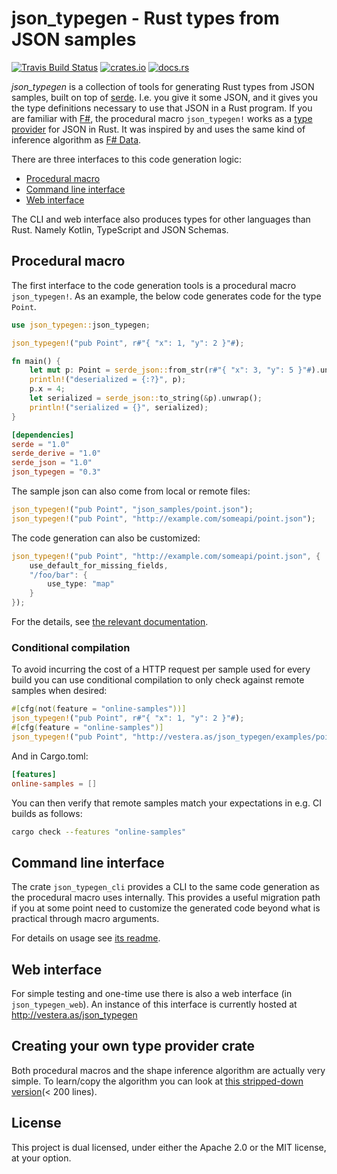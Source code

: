 # json_typegen - Rust types from JSON samples

[![Travis Build Status](https://api.travis-ci.org/evestera/json_typegen.svg?branch=master)](https://travis-ci.org/evestera/json_typegen)
[![crates.io](https://img.shields.io/crates/v/json_typegen.svg)](https://crates.io/crates/json_typegen)
[![docs.rs](https://docs.rs/json_typegen/badge.svg)](https://docs.rs/json_typegen/)

*json_typegen* is a collection of tools for generating Rust types from JSON samples, built on top of [serde]. I.e. you give it some JSON, and it gives you the type definitions necessary to use that JSON in a Rust program. If you are familiar with [F#], the procedural macro `json_typegen!` works as a [type provider] for JSON in Rust. It was inspired by and uses the same kind of inference algorithm as [F# Data].

[serde]: https://serde.rs/
[F# Data]: http://fsharp.github.io/FSharp.Data/
[F#]: http://fsharp.org/
[type provider]: https://docs.microsoft.com/en-us/dotnet/fsharp/tutorials/type-providers/

There are three interfaces to this code generation logic:

- [Procedural macro](#procedural-macro)
- [Command line interface](#command-line-interface)
- [Web interface](#web-interface)

The CLI and web interface also produces types for other languages than Rust. Namely Kotlin, TypeScript and JSON Schemas.

## Procedural macro

The first interface to the code generation tools is a procedural macro `json_typegen!`. As an example, the below code generates code for the type `Point`.

```rust
use json_typegen::json_typegen;

json_typegen!("pub Point", r#"{ "x": 1, "y": 2 }"#);

fn main() {
    let mut p: Point = serde_json::from_str(r#"{ "x": 3, "y": 5 }"#).unwrap();
    println!("deserialized = {:?}", p);
    p.x = 4;
    let serialized = serde_json::to_string(&p).unwrap();
    println!("serialized = {}", serialized);
}
```

```toml
[dependencies]
serde = "1.0"
serde_derive = "1.0"
serde_json = "1.0"
json_typegen = "0.3"
```

The sample json can also come from local or remote files:

```rust
json_typegen!("pub Point", "json_samples/point.json");
json_typegen!("pub Point", "http://example.com/someapi/point.json");
```

The code generation can also be customized:

```rust
json_typegen!("pub Point", "http://example.com/someapi/point.json", {
    use_default_for_missing_fields,
    "/foo/bar": {
        use_type: "map"
    }
});
```

For the details, see [the relevant documentation](CONFIGURATION.md).

### Conditional compilation

To avoid incurring the cost of a HTTP request per sample used for every build you can use conditional compilation to only check against remote samples when desired:

```rust
#[cfg(not(feature = "online-samples"))]
json_typegen!("pub Point", r#"{ "x": 1, "y": 2 }"#);
#[cfg(feature = "online-samples")]
json_typegen!("pub Point", "http://vestera.as/json_typegen/examples/point.json");
```

And in Cargo.toml:
```toml
[features]
online-samples = []
```

You can then verify that remote samples match your expectations in e.g. CI builds as follows:

```sh
cargo check --features "online-samples"
```


## Command line interface

The crate `json_typegen_cli` provides a CLI to the same code generation as the procedural macro uses internally. This provides a useful migration path if you at some point need to customize the generated code beyond what is practical through macro arguments.

For details on usage see [its readme](json_typegen_cli/README.md).


## Web interface

For simple testing and one-time use there is also a web interface (in `json_typegen_web`). An instance of this interface is currently hosted at <http://vestera.as/json_typegen>

## Creating your own type provider crate

Both procedural macros and the shape inference algorithm are actually very simple. To learn/copy the algorithm you can look at [this stripped-down version](https://github.com/evestera/thesis/tree/master/code/shape_inference)(< 200 lines).

## License

This project is dual licensed, under either the Apache 2.0 or the MIT license, at your option.
